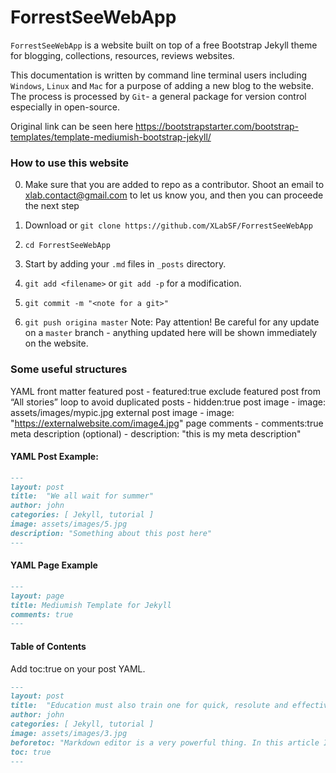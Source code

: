 # ForrestSeeWebApp

`ForrestSeeWebApp` is a website built on top of a free Bootstrap Jekyll theme for blogging, collections, resources, reviews websites.

This documentation is written by command line terminal users including `Windows`, `Linux` and `Mac` for a purpose of adding a new blog to the website. The process is processed by `Git`- a general package for version control especially in open-source.

Original link can be seen here https://bootstrapstarter.com/bootstrap-templates/template-mediumish-bootstrap-jekyll/

### How to use this website

0. Make sure that you are added to repo as a contributor. Shoot an email to xlab.contact@gmail.com to let us know you, and then you can proceede the next step

1. Download or `git clone https://github.com/XLabSF/ForrestSeeWebApp`

2. `cd ForrestSeeWebApp`

3. Start by adding your `.md` files in `_posts` directory.

4. `git add <filename>` or `git add -p` for a modification.

5. `git commit -m "<note for a git>"`

6. `git push origina master` Note: Pay attention! Be careful for any update on a `master` branch - anything updated here will be shown immediately on the website.

### Some useful structures

YAML front matter
featured post - featured:true
exclude featured post from “All stories” loop to avoid duplicated posts - hidden:true
post image - image: assets/images/mypic.jpg
external post image - image: "https://externalwebsite.com/image4.jpg"
page comments - comments:true
meta description (optional) - description: "this is my meta description"
#### YAML Post Example:
```md
---
layout: post
title:  "We all wait for summer"
author: john
categories: [ Jekyll, tutorial ]
image: assets/images/5.jpg
description: "Something about this post here"
---
```
#### YAML Page Example

```md
---
layout: page
title: Mediumish Template for Jekyll
comments: true
---
```


#### Table of Contents

Add toc:true on your post YAML.
```md
---
layout: post
title:  "Education must also train one for quick, resolute and effective thinking."
author: john
categories: [ Jekyll, tutorial ]
image: assets/images/3.jpg
beforetoc: "Markdown editor is a very powerful thing. In this article I'm going to show you what you can actually do with it, some tricks and tips while editing your post."
toc: true
---
```
